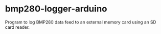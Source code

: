 # bmp280-logger-arduino
Program to log BMP280 data feed to an external memory card using an SD card reader.
